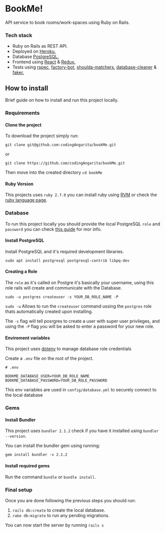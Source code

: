 # BookMe!

API service to book rooms/work-spaces using Ruby on Rails.

### Tech stack

* Ruby on Rails as REST API.
* Deployed on [Heroku.](https://www.heroku.com/)
* Database [PostgreSQL.](https://www.postgresql.org/)
* Frontend using [React](https://reactjs.org) & [Redux.](https://redux.js.org/)
* Tests using [rspec](https://github.com/rspec/rspec-rails), [factory-bot](https://github.com/thoughtbot/factory_bot_rails), [shoulda-matchers](https://github.com/thoughtbot/shoulda-matchers), [database-cleaner](https://github.com/DatabaseCleaner/database_cleaner) & [faker.](https://github.com/faker-ruby/faker)

## How to install

Brief guide on how to install and run this project locally.

### Requirements

#### Clone the project

To download the project simply run: 

`git clone git@github.com:codingAngarita/bookMe.git`

or

`git clone https://github.com/codingAngarita/bookMe.git`

Then move into the created directory `cd bookMe`

#### Ruby Version

This projects uses `ruby 2.7.0` you can install ruby using [RVM](https://rvm.io/) or check the [ruby language page](https://www.ruby-lang.org/es/).

### Database

To run this project locally you should provide the local PostgreSQL `role` and `password` you can check [this guide](https://www.digitalocean.com/community/tutorials/how-to-set-up-ruby-on-rails-with-postgres) for mor info.

#### Install PostgreSQL

Install PostgreSQL and it's required development libraries.

`sudo apt install postgresql postgresql-contrib libpq-dev`

#### Creating a Role

The `role` as it's called on Postgre it's basically your username, using this role rails will create and communicate with the Database.

`sudo -u postgres createuser -s YOUR_DB_ROLE_NAME -P`

`sudo -u` Allows to run the `createuser` command ussing the `postgres` role thats automatically created upon installing.

The `-s` flag will tell posrgres to create a user with super user privileges, and using the `-P` flag you will be asked to enter a password for your new role.

#### Enviroment variables

This project uses [dotenv](https://github.com/bkeepers/dotenv) to manage database role credentials

Create a `.env` file on the root of the project.

```
# .env

BOOKME_DATABASE_USER=YOUR_DB_ROLE_NAME
BOOKME_DATABASE_PASSWORD=YOUR_DB_ROLE_PASSWORD
```

This env variables are used in `config/database.yml` to securely connect to the local database

### Gems

#### Install Bundler

This project uses `bundler 2.1.2` check if you have it installed using `bundler --version`.

You can install the bundler gem using running:

`gem install bundler -v 2.1.2`

#### Install required gems

Run the command `bundle` or `bundle install`.

### Final setup

Once you are done following the previous steps you should run:

1. `rails db:create` to create the local database.
2. `rake db:migrate` to run any pending migrations.

You can now start the server by running `rails s`
